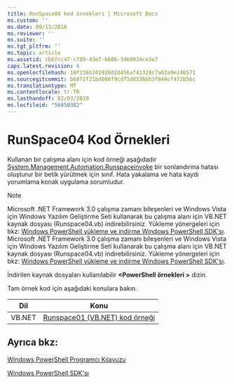 ```yaml
---
title: RunSpace04 kod örnekleri | Microsoft Docs
ms.custom: ''
ms.date: 09/13/2016
ms.reviewer: ''
ms.suite: ''
ms.tgt_pltfrm: ''
ms.topic: article
ms.assetid: cb6fcc47-cf89-43e7-b686-3d60934ce3e7
caps.latest.revision: 6
ms.openlocfilehash: 10f236b201920d2d456af41328c7a62a9e14b571
ms.sourcegitcommit: b6871f21bd666f9cd71dd336bb3f844cf472b56c
ms.translationtype: MT
ms.contentlocale: tr-TR
ms.lasthandoff: 02/03/2019
ms.locfileid: "56850382"
---
```

# <a name="runspace04-code-samples"></a>RunSpace04 Kod Örnekleri

Kullanan bir çalışma alanı için kod örneği aşağıdadır [System.Management.Automation.Runspaceinvoke](/dotnet/api/System.Management.Automation.RunspaceInvoke) bir sonlandırma hatası oluşturur bir betik yürütmek için sınıf. Hata yakalama ve hata kaydı yorumlama konak uygulama sorumludur.

> [!NOTE]
> Microsoft .NET Framework 3.0 çalışma zamanı bileşenleri ve Windows Vista için Windows Yazılım Geliştirme Seti kullanarak bu çalışma alanı için VB.NET kaynak dosyası (Runspace04.vb) indirebilirsiniz. Yükleme yönergeleri için bkz: [Windows PowerShell yükleme ve indirme Windows PowerShell SDK'sı](/powershell/developer/installing-the-windows-powershell-sdk).
> Microsoft .NET Framework 3.0 çalışma zamanı bileşenleri ve Windows Vista için Windows Yazılım Geliştirme Seti kullanarak bu çalışma alanı için VB.NET kaynak dosyası (Runspace04.vb) indirebilirsiniz. Yükleme yönergeleri için bkz: [Windows PowerShell yükleme ve indirme Windows PowerShell SDK'sı](/powershell/developer/installing-the-windows-powershell-sdk).
>
> İndirilen kaynak dosyaları kullanılabilir  **\<PowerShell örnekleri >** dizin.

Tam örnek kod için aşağıdaki konulara bakın.

|Dil|Konu|
|--------------|-----------|
|VB.NET|[Runspace01 (VB.NET) kod örneği](./runspace01-vb-net-code-sample.md)|

## <a name="see-also"></a>Ayrıca bkz:

[Windows PowerShell Programcı Kılavuzu](./windows-powershell-programmer-s-guide.md)

[Windows PowerShell SDK'sı](../windows-powershell-reference.md)